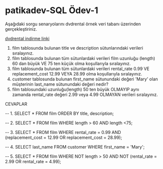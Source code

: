# patikadev-SQL Ödev-1

Aşağıdaki sorgu senaryolarını dvdrental örnek veri tabanı üzerinden gerçekleştiriniz.

[dvdrental indirme linki](https://www.postgresqltutorial.com/wp-content/uploads/2019/05/dvdrental.zip)

1. film tablosunda bulunan title ve description sütunlarındaki verileri sıralayınız.
2. film tablosunda bulunan tüm sütunlardaki verileri film uzunluğu (length) 60 dan büyük VE 75 ten küçük olma koşullarıyla sıralayınız.
3. film tablosunda bulunan tüm sütunlardaki verileri rental_rate 0.99 VE replacement_cost 12.99 VEYA 28.99 olma koşullarıyla sıralayınız.
4. customer tablosunda bulunan first_name sütunundaki değeri 'Mary' olan müşterinin last_name sütunundaki değeri nedir?
5. film tablosundaki uzunluğu(length) 50 ten büyük OLMAYIP aynı zamanda rental_rate değeri 2.99 veya 4.99 OLMAYAN verileri sıralayınız.



CEVAPLAR

 -- 1. SELECT * FROM film ORDER BY title, description;
 
 -- 2. SELECT * FROM film WHERE length > 60 AND length <75;
 
 -- 3. SELECT * FROM film WHERE rental_rate = 0.99 AND (replacement_cost = 12.99 OR replacement_cost = 28.99);
 
 -- 4. SELECT last_name FROM customer WHERE first_name = 'Mary';
 
 -- 5. SELECT * FROM film WHERE NOT length > 50 AND NOT (rental_rate = 2.99 OR rental_rate = 4.99);
